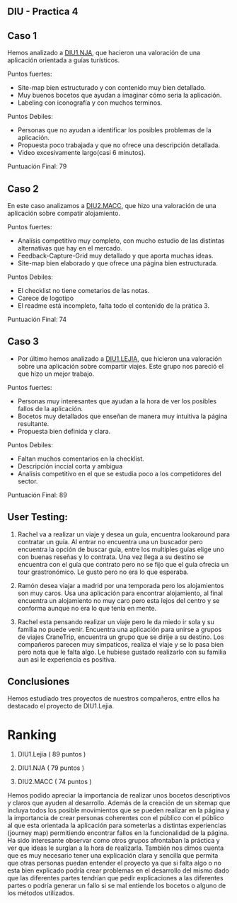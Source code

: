 ## DIU - Practica 4

## Caso 1
 Hemos analizado a	[DIU1.NJA](https://github.com/EspGameplayer/DIU20), que hacieron una valoración de una aplicación orientada a guías turísticos. 

Puntos fuertes:
 - Site-map bien estructurado y con contenido muy bien detallado.
 - Muy buenos bocetos que ayudan a imaginar cómo sería la aplicación.
 - Labeling con iconografía y con muchos terminos.

Puntos Debiles:
 - Personas que no ayudan a identificar los posibles problemas de la aplicación.
 - Propuesta poco trabajada y que no ofrece una descripción detallada.
 - Video excesivamente largo(casi 6 minutos).

Puntuación Final: 79

## Caso 2
En este caso analizamos a [DIU2.MACC](https://github.com/MigueCc99/DIU20), que hizo una valoración de una aplicación sobre compatir alojamiento.

Puntos fuertes:
 - Analísis competitivo muy completo, con mucho estudio de las distintas alternativas que hay en el mercado.
 - Feedback-Capture-Grid muy detallado y que aporta muchas ideas.
 - Site-map bien elaborado y que ofrece una página bien estructurada.

Puntos Debiles:
 - El checklist no tiene cometarios de las notas.
 - Carece de logotipo
 - El readme está incompleto, falta todo el contenido de la prática 3.
 
Puntuación Final: 74
 
## Caso 3
* Por último hemos analizado a [DIU1.LEJIA](https://github.com/luiser1996/DIU20), que hicieron una valoración sobre una aplicación sobre compartir viajes. Este grupo nos pareció el que hizo un mejor trabajo.

Puntos fuertes:
 - Personas muy interesantes que ayudan a la hora de ver los posibles fallos de la aplicación.
 - Bocetos muy detallados que enseñan de manera muy intuitiva la página resultante.
 - Propuesta bien definida y clara.
 
Puntos Debiles:
 - Faltan muchos comentarios en la checklist.
 - Descripción inccial corta y ambigua
 - Analisis competitivo en el que se estudia poco a los competidores del sector.
 
 Puntuación Final: 89


## User Testing: 

 1. Rachel va a realizar un viaje y desea un guía, encuentra lookaround para contratar un guía. Al entrar no encuentra una un buscador pero encuentra la opción de buscar guía, entre los multiples guías elige uno con buenas reseñas y lo contrata. Una vez llega a su destino se encuentra con el guía que contrato pero no se fijo que el guía ofrecia un tour grastronómico. Le gusto pero no era lo que esperaba.

 2. Ramón desea viajar a madrid por una temporada pero los alojamientos son muy caros. Usa una aplicación para encontrar alojamiento, al final encuentra un alojamiento no muy caro pero esta lejos del centro y se conforma aunque no era lo que tenia en mente.
 
 3. Rachel esta pensando realizar un viaje pero le da miedo ir sola y su familia no puede venir. Encuentra una aplicación para unirse a grupos de viajes CraneTrip, encuentra un grupo que se dirije a su destino. Los compañeros parecen muy simpaticos, realiza el viaje y se lo pasa bien pero nota que le falta algo. Le hubiese gustado realizarlo con su familia aun asi le experiencia es positiva.


## Conclusiones

Hemos estudiado tres proyectos de nuestros compañeros, entre ellos ha destacado el proyecto de DIU1.Lejia.

# Ranking

  1. DIU1.Lejia ( 89 puntos )
 
  2. DIU1.NJA   ( 79 puntos )
 
  3. DIU2.MACC  ( 74 puntos )
  
  
Hemos podido apreciar la importancia  de realizar unos bocetos descriptivos y claros que ayuden al desarrollo. Además de la creación de un sitemap que incluya todos los posible movimientos que se pueden realizar en la página y la importancia de crear personas coherentes con el público con el público al que esta orientada la aplicación para someterlas a distintas experiencias (journey map) permitiendo encontrar fallos en la funcionalidad de la página. Ha sido interesante observar como otros grupos afrontaban la práctica y ver que ideas le surgían a la hora de realizarla. También nos dimos cuenta que es muy necesario tener una explicación clara y sencilla que permita que otras personas puedan entender el proyecto ya que si falta algo o no esta bien explicado podría crear problemas en el desarrollo del mismo dado que las diferentes partes tendrían que pedir explicaciones a las diferentes partes o podría generar un fallo si se mal entiende los bocetos o alguno de los métodos utilizados.



